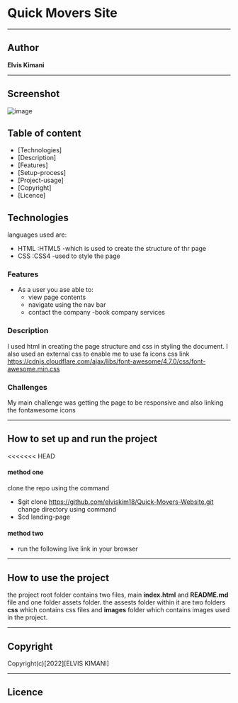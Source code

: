 # Quick Movers Site


***
## Author 

**Elvis Kimani**
***

## Screenshot
![image](/assets/images/Capture.png)

## Table of content
- [Technologies]
- [Description]
- [Features]
- [Setup-process]
- [Project-usage]
- [Copyright]
- [Licence]

## Technologies

languages used are: 
- HTML :HTML5 -which is used to create the structure of thr page
- CSS :CSS4 -used to style the page

### Features
* As a user you ase able to:
    - view page contents
    - navigate using the nav bar
    - contact the company
    -book company services
### Description
I used html in creating the page structure and css in styling the document. I also used an external css to enable me to use fa icons css link https://cdnjs.cloudflare.com/ajax/libs/font-awesome/4.7.0/css/font-awesome.min.css

### Challenges
My main challenge was getting the page to be responsive and also linking the fontawesome icons

*** 
## How to set up and run the project
<<<<<<< HEAD
#### method one
clone the repo using the command
- $git clone https://github.com/elviskim18/Quick-Movers-Website.git
change directory using command
- $cd landing-page

#### method two
 - run the following live link in your browser 


***
## How to use the project

the project root folder contains two files, main **index.html** and **README.md** file and one folder assets folder. the assests folder within it are two folders **css** which contains css files and **images** folder which contains images used in the project.
***
## Copyright
 Copyright(c)[2022][ELVIS KIMANI]

***
## Licence
